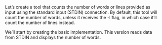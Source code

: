 Let’s create a tool that counts the number of words or lines provided as input
using the standard input (STDIN) connection. By default, this tool will count
the number of words, unless it receives the -l flag, in which case it’ll count the
number of lines instead.

We’ll start by creating the basic implementation. This version reads data from
STDIN and displays the number of words.
